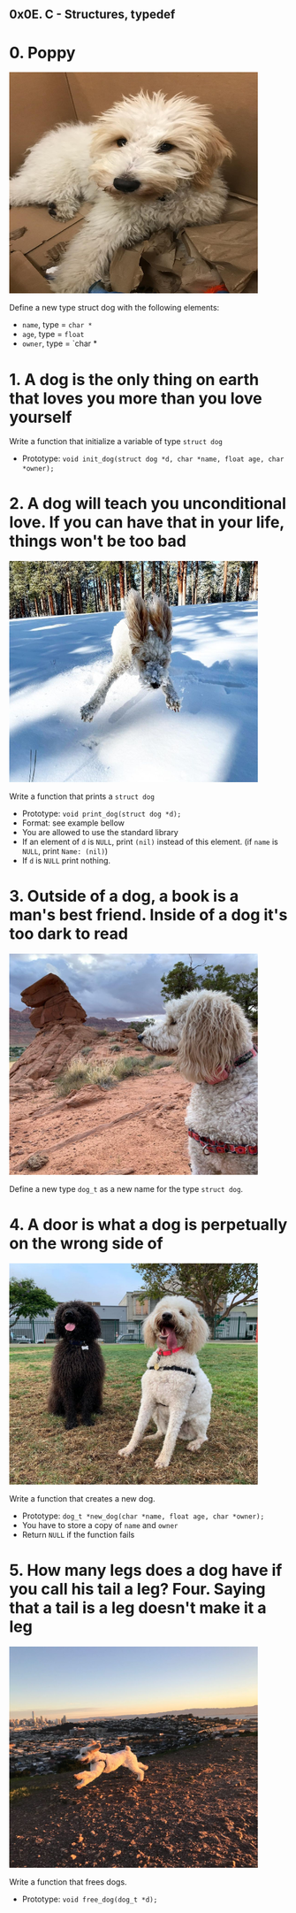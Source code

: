 ## 0x0E. C - Structures, typedef

#  0. Poppy
<img src="https://github.com/Okinbird/Okinbird/blob/49d02281d08daf55fcc1f98601b7923efe91ecfb/Poppy.jpg" width="450" height="400">

Define a new type struct dog with the following elements:

*  `name`, type = `char *`
*  `age`, type = `float`
*  `owner`, type = `char *

#  1. A dog is the only thing on earth that loves you more than you love yourself

Write a function that initialize a variable of type `struct dog`

*  Prototype: `void init_dog(struct dog *d, char *name, float age, char *owner);`

#  2. A dog will teach you unconditional love. If you can have that in your life, things won't be too bad
<img src="https://github.com/Okinbird/Okinbird/blob/master/Dog.jpg" width="450" height="400">

Write a function that prints a `struct dog`

*  Prototype: `void print_dog(struct dog *d);`
*  Format: see example bellow
*  You are allowed to use the standard library
*  If an element of `d` is `NULL`, print `(nil)` instead of this element. (if `name` is `NULL`, print `Name: (nil)`)
*  If `d` is `NULL` print nothing.

#  3. Outside of a dog, a book is a man's best friend. Inside of a dog it's too dark to read

<img src="https://github.com/Okinbird/Okinbird/blob/master/Dog_t.jpg" width="450" height="400">

Define a new type `dog_t` as a new name for the type `struct dog`.

#  4. A door is what a dog is perpetually on the wrong side of
<img src="https://github.com/Okinbird/Okinbird/blob/master/NewDog.jpg" width="450" height="400">

Write a function that creates a new dog.

*  Prototype: `dog_t *new_dog(char *name, float age, char *owner);`
*  You have to store a copy of `name` and `owner`
*  Return `NULL` if the function fails

#  5. How many legs does a dog have if you call his tail a leg? Four. Saying that a tail is a leg doesn't make it a leg
<img src="https://github.com/Okinbird/Okinbird/blob/master/Freedog.jpg" width="450" height="400">

Write a function that frees dogs.

*  Prototype: `void free_dog(dog_t *d);`